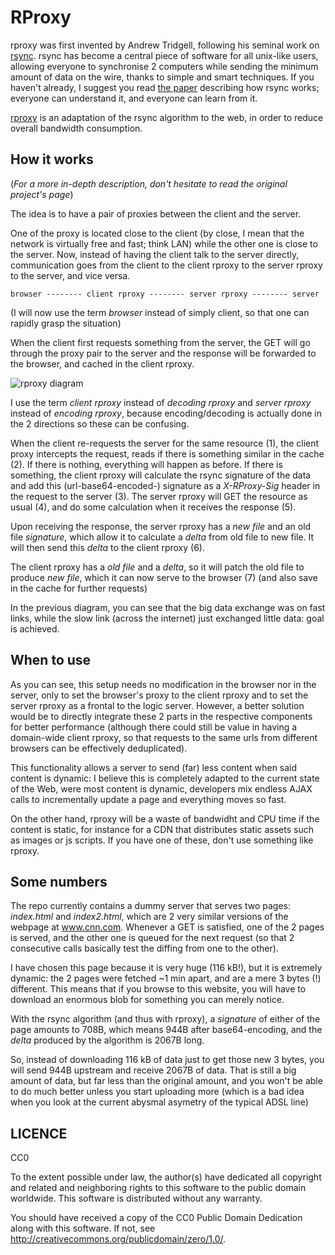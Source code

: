 # RProxy

rproxy was first invented by Andrew Tridgell, following his seminal work
on [rsync](https://rsync.samba.org/). rsync has become a central piece
of software for all unix-like users, allowing everyone to synchronise 2
computers while sending the minimum amount of data on the wire, thanks
to simple and smart techniques. If you haven't already, I suggest you
read [the paper](http://samba.org/~tridge/phd_thesis.pdf) describing how
rsync works; everyone can understand it, and everyone can learn from it.

[rproxy](https://rproxy.samba.org/) is an adaptation of the rsync
algorithm to the web, in order to reduce overall bandwidth consumption.

## How it works

(_For a more in-depth description, don't hesitate to read the original
 project's page_)

The idea is to have a pair of proxies between the client and the server.

One of the proxy is located close to the client (by close, I mean that
the network is virtually free and fast; think LAN) while the other
one is close to the server. Now, instead of having the client talk to
the server directly, communication goes from the client to the client
rproxy to the server rproxy to the server, and vice versa.

```
browser -------- client rproxy -------- server rproxy -------- server
```

(I will now use the term _browser_ instead of simply client, so that one
 can rapidly grasp the situation)

When the client first requests something from the server, the GET will
go through the proxy pair to the server and the response will be
forwarded to the browser, and cached in the client rproxy.

![rproxy diagram](https://rproxy.samba.org/flowchart.png "How this looks
    like")

I use the term _client rproxy_ instead of _decoding rproxy_ and _server
rproxy_ instead of _encoding rproxy_, because encoding/decoding is
actually done in the 2 directions so these can be confusing.

When the client re-requests the server for the same resource (1), the client
proxy intercepts the request, reads if there is something similar in the
cache (2). If there is nothing, everything will happen as before. If there
is something, the client rproxy will calculate the rsync signature of
the data and add this (url-base64-encoded-) signature as a
_X-RProxy-Sig_ header in the request to the server (3). The server rproxy
will GET the resource as usual (4), and do some calculation when it receives
the response (5).

Upon receiving the response, the server rproxy has a _new file_ and an
old file _signature_, which allow it to calculate a _delta_ from old
file to new file. It will then send this _delta_ to the client rproxy
(6).

The client rproxy has a _old file_ and a _delta_, so it will patch the
old file to produce _new file_, which it can now serve to the browser
(7) (and also save in the cache for further requests)

In the previous diagram, you can see that the big data exchange was on
fast links, while the slow link (across the internet) just exchanged
little data: goal is achieved.

## When to use

As you can see, this setup needs no modification in the browser nor in
the server, only to set the browser's proxy to the client rproxy and to
set the server rproxy as a frontal to the logic server. However, a
better solution would be to directly integrate these 2 parts in the
respective components for better performance (although there could still
be value in having a domain-wide client rproxy, so that requests to
the same urls from different browsers can be effectively deduplicated).

This functionality allows a server to send (far) less content when said
content is dynamic: I believe this is completely adapted to the current
state of the Web, were most content is dynamic, developers mix endless
AJAX calls to incrementally update a page and everything moves so fast.

On the other hand, rproxy will be a waste of bandwidht and CPU time if
the content is static, for instance for a CDN that distributes static
assets such as images or js scripts. If you have one of these, don't use
something like rproxy.

## Some numbers

The repo currently contains a dummy server that serves two pages:
_index.html_ and _index2.html_, which are 2 very similar versions of the
webpage at www.cnn.com. Whenever a GET is satisfied, one of the 2 pages
is served, and the other one is queued for the next request (so that 2
    consecutive calls basically test the diffing from one to the other).

I have chosen this page because it is very huge (116 kB!), but it is
extremely dynamic: the 2 pages were fetched ~1 min apart, and are a mere
3 bytes (!) different. This means that if you browse to this website,
you will have to download an enormous blob for something you can
merely notice.

With the rsync algorithm (and thus with rproxy), a _signature_ of either
of the page amounts to 708B, which means 944B after base64-encoding, and
the _delta_ produced by the algorithm is 2067B long.

So, instead of downloading 116 kB of data just to get those new 3 bytes,
you will send 944B upstream and receive 2067B of data. That is still
a big amount of data, but far less than the original amount, and
you won't be able to do much better unless you start uploading more
(which is a bad idea when you look at the current abysmal asymetry of
 the typical ADSL line)

## LICENCE

CC0

To the extent possible under law, the author(s) have dedicated all
copyright and related and neighboring rights to this software to the
public domain worldwide. This software is distributed without any
warranty.

You should have received a copy of the CC0 Public Domain
Dedication along with this software. If not, see
<http://creativecommons.org/publicdomain/zero/1.0/>.
